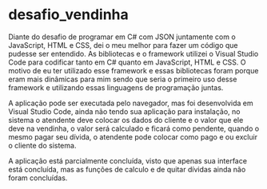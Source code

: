 # desafio_vendinha

Diante do desafio de programar em C# com JSON juntamente com o JavaScript, HTML e CSS, dei o meu melhor para fazer um código que pudesse ser entendido.
As bibliotecas e o framework utilizei o Visual Studio Code para codificar tanto em C# quanto em JavaScript, HTML e CSS.
O motivo de eu ter utilizado esse framework e essas bibliotecas foram porque eram mais dinâmicas para mim sendo que seria o primeiro uso desse framework e utilizando essas linguagens de programação juntas.


A aplicação pode ser executada pelo navegador, mas foi desenvolvida em Visual Studio Code, ainda não tendo sua aplicação para instalação, no sistema o atendente deve colocar os dados do cliente e o valor que ele deve na vendinha, o valor será calculado e ficará como pendente, quando o mesmo pagar seu dívida, o atendente pode colocar como pago e ou excluir o cliente do sistema.

A aplicação está parcialmente concluída, visto que apenas sua interface está concluída, mas as funções de calculo e de quitar dívidas ainda não foram concluídas. 

